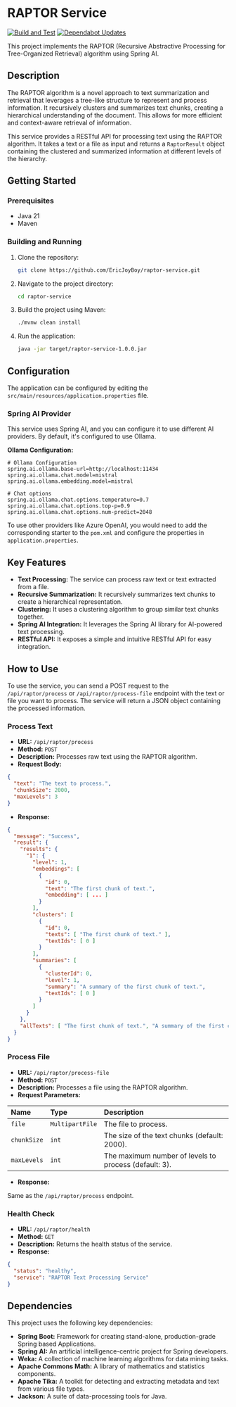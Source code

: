 
# RAPTOR Service
[![Build and Test](https://github.com/EricJoyBoy/RAPTOR/actions/workflows/build.yml/badge.svg)](https://github.com/EricJoyBoy/RAPTOR/actions/workflows/build.yml)
[![Dependabot Updates](https://github.com/EricJoyBoy/RAPTOR/actions/workflows/dependabot/dependabot-updates/badge.svg)](https://github.com/EricJoyBoy/RAPTOR/actions/workflows/dependabot/dependabot-updates)

This project implements the RAPTOR (Recursive Abstractive Processing for Tree-Organized Retrieval) algorithm using Spring AI.

## Description

The RAPTOR algorithm is a novel approach to text summarization and retrieval that leverages a tree-like structure to represent and process information. It recursively clusters and summarizes text chunks, creating a hierarchical understanding of the document. This allows for more efficient and context-aware retrieval of information.

This service provides a RESTful API for processing text using the RAPTOR algorithm. It takes a text or a file as input and returns a `RaptorResult` object containing the clustered and summarized information at different levels of the hierarchy.

## Getting Started

### Prerequisites

*   Java 21
*   Maven

### Building and Running

1.  Clone the repository:
    ```bash
    git clone https://github.com/EricJoyBoy/raptor-service.git
    ```
2.  Navigate to the project directory:
    ```bash
    cd raptor-service
    ```
3.  Build the project using Maven:
    ```bash
    ./mvnw clean install
    ```
4.  Run the application:
    ```bash
    java -jar target/raptor-service-1.0.0.jar
    ```

## Configuration

The application can be configured by editing the `src/main/resources/application.properties` file.

### Spring AI Provider

This service uses Spring AI, and you can configure it to use different AI providers. By default, it's configured to use Ollama.

**Ollama Configuration:**
```properties
# Ollama Configuration
spring.ai.ollama.base-url=http://localhost:11434
spring.ai.ollama.chat.model=mistral
spring.ai.ollama.embedding.model=mistral

# Chat options
spring.ai.ollama.chat.options.temperature=0.7
spring.ai.ollama.chat.options.top-p=0.9
spring.ai.ollama.chat.options.num-predict=2048
```

To use other providers like Azure OpenAI, you would need to add the corresponding starter to the `pom.xml` and configure the properties in `application.properties`.

## Key Features

*   **Text Processing:** The service can process raw text or text extracted from a file.
*   **Recursive Summarization:** It recursively summarizes text chunks to create a hierarchical representation.
*   **Clustering:** It uses a clustering algorithm to group similar text chunks together.
*   **Spring AI Integration:** It leverages the Spring AI library for AI-powered text processing.
*   **RESTful API:** It exposes a simple and intuitive RESTful API for easy integration.

## How to Use

To use the service, you can send a POST request to the `/api/raptor/process` or `/api/raptor/process-file` endpoint with the text or file you want to process. The service will return a JSON object containing the processed information.

### Process Text

*   **URL:** `/api/raptor/process`
*   **Method:** `POST`
*   **Description:** Processes raw text using the RAPTOR algorithm.
*   **Request Body:**

```json
{
  "text": "The text to process.",
  "chunkSize": 2000,
  "maxLevels": 3
}
```

*   **Response:**

```json
{
  "message": "Success",
  "result": {
    "results": {
      "1": {
        "level": 1,
        "embeddings": [
          {
            "id": 0,
            "text": "The first chunk of text.",
            "embedding": [ ... ]
          }
        ],
        "clusters": [
          {
            "id": 0,
            "texts": [ "The first chunk of text." ],
            "textIds": [ 0 ]
          }
        ],
        "summaries": [
          {
            "clusterId": 0,
            "level": 1,
            "summary": "A summary of the first chunk of text.",
            "textIds": [ 0 ]
          }
        ]
      }
    },
    "allTexts": [ "The first chunk of text.", "A summary of the first chunk of text." ]
  }
}
```

### Process File

*   **URL:** `/api/raptor/process-file`
*   **Method:** `POST`
*   **Description:** Processes a file using the RAPTOR algorithm.
*   **Request Parameters:**

| Name      | Type          | Description                                       |
| :-------- | :------------ | :------------------------------------------------ |
| `file`    | `MultipartFile` | The file to process.                              |
| `chunkSize` | `int`         | The size of the text chunks (default: 2000).      |
| `maxLevels` | `int`         | The maximum number of levels to process (default: 3). |

*   **Response:**

Same as the `/api/raptor/process` endpoint.

### Health Check

*   **URL:** `/api/raptor/health`
*   **Method:** `GET`
*   **Description:** Returns the health status of the service.
*   **Response:**

```json
{
  "status": "healthy",
  "service": "RAPTOR Text Processing Service"
}
```

## Dependencies

This project uses the following key dependencies:

*   **Spring Boot:** Framework for creating stand-alone, production-grade Spring based Applications.
*   **Spring AI:** An artificial intelligence-centric project for Spring developers.
*   **Weka:** A collection of machine learning algorithms for data mining tasks.
*   **Apache Commons Math:** A library of mathematics and statistics components.
*   **Apache Tika:** A toolkit for detecting and extracting metadata and text from various file types.
*   **Jackson:** A suite of data-processing tools for Java.
